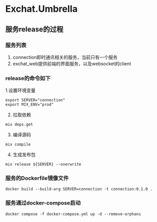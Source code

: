 # Exchat.Umbrella

## 服务release的过程

### 服务列表

1. connection即时通讯相关的服务，当前只有一个服务
2. exchat_web提供前端的界面服务，以及websocket的client

### release的命令如下

1.设置环境变量
```shell
export SERVER="connection"
export MIX_ENV="prod"
```

2. 拉取依赖
```shell
mix deps.get
```

3. 编译源码
```shell
mix compile
```

4. 生成发布包
```shell
mix release ${SERVER} --overwrite
```

### 服务的Dockerfile镜像文件

```shell
docker build --build-arg SERVER=connection -t connection:0.1.0 .
```

### 服务通过docker-compose启动

```shell
docker compose -f docker-compose.yml up -d --remove-orphans
```

